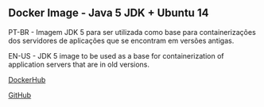 ## Docker Image - Java 5 JDK + Ubuntu 14
PT-BR - Imagem JDK 5 para ser utilizada como base para containerizações dos servidores de aplicações que se encontram em versões antigas.

EN-US - JDK 5 image to be used as a base for containerization of application servers that are in old versions.

[DockerHub](https://hub.docker.com/repository/docker/alons0/java5)

[GitHub](https://github.com/alonso-l/dockerfiles/tree/master/java5)